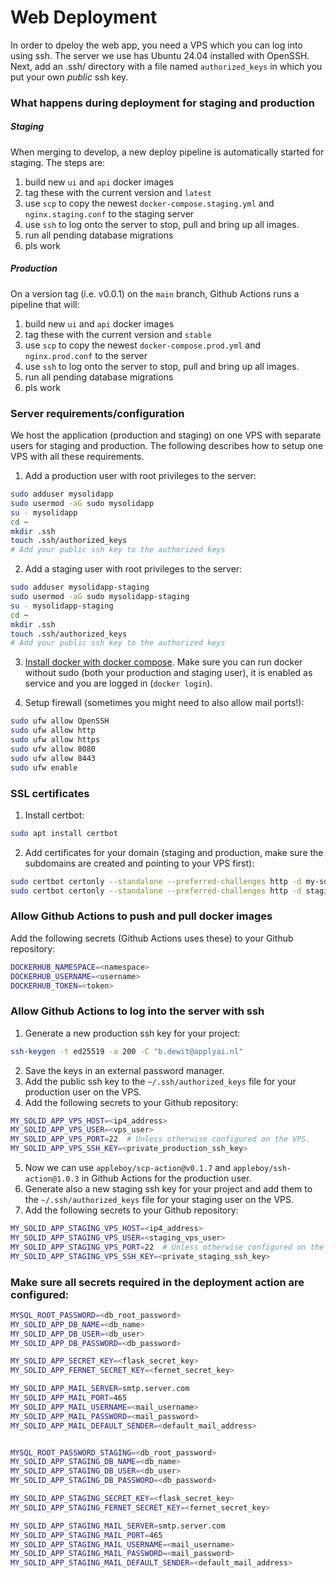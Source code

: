 # Web Deployment

In order to dpeloy the web app, you need a VPS which you can log into using ssh.
The server we use has Ubuntu 24.04 installed with OpenSSH.
Next, add an .ssh/ directory with a file named `authorized_keys` in which you put your own
_public_ ssh key.

### What happens during deployment for staging and production

##### Staging
When merging to develop, a new deploy pipeline is automatically started for staging. The steps are:
 1. build new `ui` and `api` docker images
 2. tag these with the current version and `latest`
 3. use `scp` to copy the newest `docker-compose.staging.yml` and `nginx.staging.conf` to the staging server
 4. use `ssh` to log onto the server to stop, pull and bring up all images.
 5. run all pending database migrations
 6. pls work


##### Production
On a version tag (i.e. v0.0.1) on the `main` branch, Github Actions runs a pipeline that will:
 1. build new `ui` and `api` docker images
 2. tag these with the current version and `stable`
 3. use `scp` to copy the newest `docker-compose.prod.yml` and `nginx.prod.conf` to the server
 4. use `ssh` to log onto the server to stop, pull and bring up all images.
 5. run all pending database migrations
 6. pls work


### Server requirements/configuration
We host the application (production and staging) on one VPS with separate users for staging and production. The following describes how to setup
one VPS with all these requirements.

1. Add a production user with root privileges to the server:
```bash
sudo adduser mysolidapp
sudo usermod -aG sudo mysolidapp
su - mysolidapp
cd ~
mkdir .ssh
touch .ssh/authorized_keys
# Add your public ssh key to the authorized keys
```

2. Add a staging user with root privileges to the server:
```bash
sudo adduser mysolidapp-staging
sudo usermod -aG sudo mysolidapp-staging
su - mysolidapp-staging
cd ~
mkdir .ssh
touch .ssh/authorized_keys
# Add your public ssh key to the authorized keys
```

3. [Install docker with docker compose](https://docs.docker.com/engine/install/ubuntu/). Make sure you can run docker without sudo (both your production and staging user), it is enabled as service and you are logged in (`docker login`).

4. Setup firewall (sometimes you might need to also allow mail ports!):
```bash
sudo ufw allow OpenSSH
sudo ufw allow http
sudo ufw allow https
sudo ufw allow 8080
sudo ufw allow 8443
sudo ufw enable
```

### SSL certificates
1. Install certbot:
```bash
sudo apt install certbot
```
2. Add certificates for your domain (staging and production, make sure the subdomains are created and pointing to your VPS first):
```bash
sudo certbot certonly --standalone --preferred-challenges http -d my-solid-app.nl -d www.my-solid-app.nl
sudo certbot certonly --standalone --preferred-challenges http -d staging.my-solid-app.nl -d www.staging.my-solid-app.nl
```


### Allow Github Actions to push and pull docker images
Add the following secrets (Github Actions uses these) to your Github repository:
```bash
DOCKERHUB_NAMESPACE=<namespace>
DOCKERHUB_USERNAME=<username>
DOCKERHUB_TOKEN=<token>
```


### Allow Github Actions to log into the server with ssh
1. Generate a new production ssh key for your project:
```bash
ssh-keygen -t ed25519 -a 200 -C "b.dewit@applyai.nl"
```
2. Save the keys in an external password manager.
3. Add the public ssh key to the `~/.ssh/authorized_keys` file for your production user on the VPS.
4. Add the following secrets to your Github repository:
```bash
MY_SOLID_APP_VPS_HOST=<ip4_address>
MY_SOLID_APP_VPS_USER=<vps_user>
MY_SOLID_APP_VPS_PORT=22  # Unless otherwise configured on the VPS.
MY_SOLID_APP_VPS_SSH_KEY=<private_production_ssh_key>
```
5. Now we can use `appleboy/scp-action@v0.1.7` and `appleboy/ssh-action@1.0.3` in Github Actions for the production user.
6. Generate also a new staging ssh key for your project and add them to the `~/.ssh/authorized_keys` file for your staging user on the VPS.
7. Add the following secrets to your Github repository:
```bash
MY_SOLID_APP_STAGING_VPS_HOST=<ip4_address>
MY_SOLID_APP_STAGING_VPS_USER=<staging_vps_user>
MY_SOLID_APP_STAGING_VPS_PORT=22  # Unless otherwise configured on the VPS.
MY_SOLID_APP_STAGING_VPS_SSH_KEY=<private_staging_ssh_key>
```


### Make sure all secrets required in the deployment action are configured:
```bash
MYSQL_ROOT_PASSWORD=<db_root_password>
MY_SOLID_APP_DB_NAME=<db_name>
MY_SOLID_APP_DB_USER=<db_user>
MY_SOLID_APP_DB_PASSWORD=<db_password>

MY_SOLID_APP_SECRET_KEY=<flask_secret_key>
MY_SOLID_APP_FERNET_SECRET_KEY=<fernet_secret_key>

MY_SOLID_APP_MAIL_SERVER=smtp.server.com
MY_SOLID_APP_MAIL_PORT=465
MY_SOLID_APP_MAIL_USERNAME=<mail_username>
MY_SOLID_APP_MAIL_PASSWORD=<mail_password>
MY_SOLID_APP_MAIL_DEFAULT_SENDER=<default_mail_address>


MYSQL_ROOT_PASSWORD_STAGING=<db_root_password>
MY_SOLID_APP_STAGING_DB_NAME=<db_name>
MY_SOLID_APP_STAGING_DB_USER=<db_user>
MY_SOLID_APP_STAGING_DB_PASSWORD=<db_password>

MY_SOLID_APP_STAGING_SECRET_KEY=<flask_secret_key>
MY_SOLID_APP_STAGING_FERNET_SECRET_KEY=<fernet_secret_key>

MY_SOLID_APP_STAGING_MAIL_SERVER=smtp.server.com
MY_SOLID_APP_STAGING_MAIL_PORT=465
MY_SOLID_APP_STAGING_MAIL_USERNAME=<mail_username>
MY_SOLID_APP_STAGING_MAIL_PASSWORD=<mail_password>
MY_SOLID_APP_STAGING_MAIL_DEFAULT_SENDER=<default_mail_address>
```
